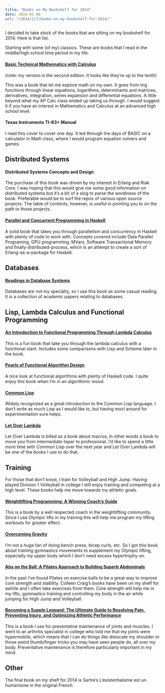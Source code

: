 ```yaml
---
title: "Books on My Bookshelf for 2014"
date: 2014-01-08 
url: "/2014/1/7/books-on-my-bookshelf-for-2014/"
---
```


I decided to take stock of the books that are sitting on my bookshelf for 2014.
Here is that list.

Starting with some (of my) classics. These are books that I read in the
middle/high school time period in my life.

#### [Basic Technical Mathematics with Calculus](http://www.amazon.com/Basic-Technical-Mathematics-Calculus-Edition/dp/0133116530?tag=christophe067-20)

(note: my version is the second edition. It looks like they’re up to the tenth)

This was a book that let me explore math on my own. It goes from trig functions
through linear equations, logarithms, determinants and matrices, derivatives,
integration, series expansion and differential equations. A little beyond what
my AP Calc class ended up taking us through. I would suggest it if you have an
interest in Mathematics and Calculus at an advanced high school level.

#### Texas Instruments TI-83+ Manual

I read this cover to cover one day. It led through the days of BASIC on a
calculator in Math class, where I would program equation solvers and games.

## Distributed Systems

#### Distributed Systems Concepts and Design

The purchase of this book was driven by my interest in Erlang and Riak Core. I
was hoping that this would give me some good information on distributed systems
but it’s a bit of a slog to parse the wordiness of the book. Preferable would be
to surf the repos of various open source projects. The table of contents,
however, is useful in pointing you to on the path to those projects.

#### [Parallel and Concurrent Programming in Haskell](http://www.amazon.com/Parallel-Concurrent-Programming-Haskell-Multithreaded/dp/1449335942/?tag=christophe067-20)

A solid book that takes you through parallelism and concurrency in Haskell with
plenty of code to work with. Concepts covered include Data Parallel Programing,
GPU programming, MVars, Software Transactional Memory and finally
distributed-process, which is an attempt to create a sort of Erlang-as-a-package
for Haskell.

## Databases

#### [Readings in Database Systems](http://www.amazon.com/Readings-Database-Systems-Joseph-Hellerstein/dp/0262693143?tag=christophe067-20)

Databases are not my specialty, so I use this book as some casual reading. It is
a collection of academic papers relating to databases.

## Lisp, Lambda Calculus and Functional Programming

#### [An Introduction to Functional Programming Through Lambda Calculus](http://www.amazon.com/Introduction-Functional-Programming-Calculus-Mathematics/dp/0486478831?tag=christophe067-20)

This is a fun book that take you through the lambda calculus with a functional
slant. Includes some comparisons with Lisp and Scheme later in the book.

#### [Pearls of Functional Algorithm Design](http://www.amazon.com/Pearls-Functional-Algorithm-Design-Richard/dp/0521513383?tag=christophe067-20)

A nice look at functional algorithms with plenty of Haskell code. I quite enjoy
this book when I’m in an algorithmic mood.

#### [Common Lisp](http://www.cs.cmu.edu/~dst/LispBook/)

Widely recognized as a great introduction to the Common Lisp language. I don’t
write as much Lisp as I would like to, but having mocl around for
experimentation sure helps.

#### [Let Over Lambda](http://letoverlambda.com/)

Let Over Lambda is billed as a book about macros, in other words a book to move
you from intermediate lisper to professional. I’d like to spend a little more
time with Common Lisp over the next year and Let Over Lambda will be one of the
books I use to do that.

## Training

For those that don’t know, I train for Volleyball and High Jump. Having played
Division 1 Volleyball in college I still enjoy training and competing at a high
level. These books help me move towards my athletic goals.

#### [Weightlifting Programming: A Winning Coach’s Guide](http://www.amazon.com/Weightlifting-Programming-Winning-Coachs-Guide/dp/0980011159?tag=christophe067-20)

This is a book by a well respected coach in the weightlifting community. Since I
use Olympic lifts in my training this will help me program my lifting workouts
for greater effect.

#### [Overcoming Gravity](http://www.amazon.com/Overcoming-Gravity-Systematic-Gymnastics-Bodyweight/dp/1467933120?tag=christophe067-20)

I’m not a huge fan of doing bench press, bicep curls, etc. So I got this book
about training gymnastics movements to supplement my Olympic lifting, especially
my upper body which I don’t need excess hypertrophy on.

#### [Abs on the Ball: A Pilates Approach to Building Superb Abdominals](http://www.amazon.com/Abs-Ball-Approach-Building-Abdominals/dp/089281098X?tag=christophe067-20)

In the past I’ve found Pilates on exercise balls to be a great way to improve
core strength and stability. Colleen Craig’s books have been on my shelf for
awhile and I often take exercises from them. Core strength will help me in my
lifts, gymnastics training and controlling my body in the air while jumping for
High Jump and Volleyball.

#### [Becoming a Supple Leopard: The Ultimate Guide to Resolving Pain, Preventing Injury, and Optimizing Athletic Performance](http://www.amazon.com/Becoming-Supple-Leopard-Preventing-Performance/dp/1936608588?tag=christophe067-20)

This is a book I use for preventative maintenance of joints and muscles. I went
to an arthritis specialist in college who told me that my joints were
hypermobile, which means that I can do things like dislocate my shoulder or
those weird thumb/finger tricks you may have seen people do, all over my body.
Preventative maintenance is therefore particularly important in my mind.

## Other

The final book on my shelf for 2014 is Sartre’s L’existentialisme est un
humanisme in the original French.
